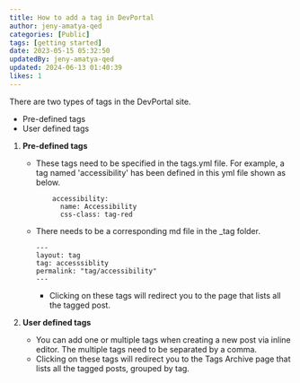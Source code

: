 ```yaml
---
title: How to add a tag in DevPortal
author: jeny-amatya-qed
categories: [Public]
tags: [getting started]
date: 2023-05-15 05:32:50 
updatedBy: jeny-amatya-qed
updated: 2024-06-13 01:40:39 
likes: 1
---
```


There are two types of tags in the DevPortal site.

* Pre-defined tags
* User defined tags

1.  **Pre-defined tags**
    * These tags need to be specified in the tags.yml file. For example, a tag named 'accessibility' has been defined in this yml file shown as below.

        ```
            accessibility:
              name: Accessibility
              css-class: tag-red 
        ```
    * There needs to be a corresponding md file in the \_tag folder.

        ```
        ---
        layout: tag
        tag: accesssiblity
        permalink: "tag/accessibility"       
        ---         
        ```
        * Clicking on these tags will redirect you to the page that lists all the tagged post.
        
2. **User defined tags**
    * You can add one or multiple tags when creating a new post via inline editor. The multiple tags need to be separated by a comma.
    * Clicking on these tags will redirect you to the Tags Archive page that lists all the tagged posts, grouped by tag.